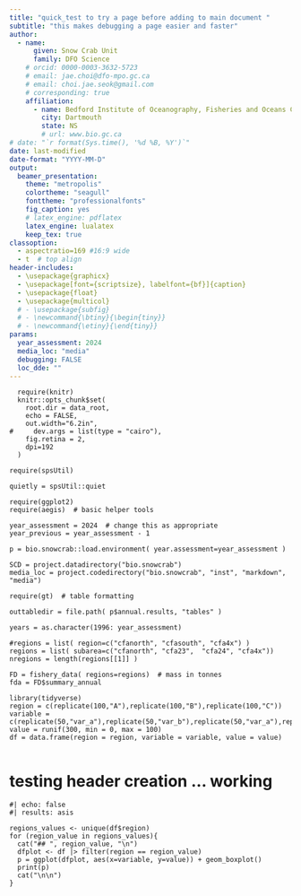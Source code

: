 ```yaml
---
title: "quick_test to try a page before adding to main document "
subtitle: "this makes debugging a page easier and faster"
author:
  - name: 
      given: Snow Crab Unit
      family: DFO Science
    # orcid: 0000-0003-3632-5723 
    # email: jae.choi@dfo-mpo.gc.ca
    # email: choi.jae.seok@gmail.com
    # corresponding: true
    affiliation: 
      - name: Bedford Institute of Oceanography, Fisheries and Oceans Canada
        city: Dartmouth
        state: NS
        # url: www.bio.gc.ca
# date: "`r format(Sys.time(), '%d %B, %Y')`"
date: last-modified
date-format: "YYYY-MM-D"
output:
  beamer_presentation:
    theme: "metropolis"
    colortheme: "seagull"
    fonttheme: "professionalfonts"
    fig_caption: yes
    # latex_engine: pdflatex
    latex_engine: lualatex 
    keep_tex: true
classoption: 
  - aspectratio=169 #16:9 wide
  - t  # top align
header-includes: 
  - \usepackage{graphicx}
  - \usepackage[font={scriptsize}, labelfont={bf}]{caption}
  - \usepackage{float}
  - \usepackage{multicol}
  # - \usepackage{subfig}
  # - \newcommand{\btiny}{\begin{tiny}}
  # - \newcommand{\etiny}{\end{tiny}}
params:
  year_assessment: 2024
  media_loc: "media"
  debugging: FALSE
  loc_dde: ""
--- 
```



<!-- Preamble

This is a Markdown document ... To create HTML or PDF, etc, run: 


# for presentations to PDF (via beamer):
# note: section separation with '#' can confuse rmarkdown
  
  make rmarkdown FN=quick_test YR=2024 SOURCE=~/projects/bio.snowcrab/inst/markdown WK=~/bio.data/bio.snowcrab/assessments  DOCTYPE=beamer_presentation DOCEXTENSION=pdf # {via Rmarkdown}
 
  make rmarkdown FN=quick_test YR=2024 SOURCE=~/projects/bio.snowcrab/inst/markdown WK=~/bio.data/bio.snowcrab/assessments  DOCTYPE=html_document DOCEXTENSION=html # {via Rmarkdown}

# for html documents including presentations:
  make quarto FN=quick_test YR=2024 SOURCE=~/projects/bio.snowcrab/inst/markdown WK=~/bio.data/bio.snowcrab/assessments  DOCEXTENSION=pdf  PARAMS="-P year_assessment:2024"  # {via Quarto}


  make pdf FN=quick_test  # {via pandoc}

Alter year and directories to reflect setup or copy Makefile and alter defaults to your needs.
   
Huge > huge > LARGE > Large > large > normalsize > small > footnotesize > scriptsize > tiny

-->



<!-- Set up R-environment -->

```{r setup, include=FALSE}
  require(knitr)
  knitr::opts_chunk$set(
    root.dir = data_root,
    echo = FALSE,
    out.width="6.2in",
#     dev.args = list(type = "cairo"),
    fig.retina = 2,
    dpi=192
  )

require(spsUtil)

quietly = spsUtil::quiet

require(ggplot2)
require(aegis)  # basic helper tools

year_assessment = 2024  # change this as appropriate
year_previous = year_assessment - 1

p = bio.snowcrab::load.environment( year.assessment=year_assessment )  

SCD = project.datadirectory("bio.snowcrab")
media_loc = project.codedirectory("bio.snowcrab", "inst", "markdown", "media")

require(gt)  # table formatting

outtabledir = file.path( p$annual.results, "tables" )

years = as.character(1996: year_assessment)

#regions = list( region=c("cfanorth", "cfasouth", "cfa4x") )
regions = list( subarea=c("cfanorth", "cfa23",  "cfa24", "cfa4x"))
nregions = length(regions[[1]] )

FD = fishery_data( regions=regions)  # mass in tonnes
fda = FD$summary_annual

library(tidyverse)
region = c(replicate(100,"A"),replicate(100,"B"),replicate(100,"C"))
variable = c(replicate(50,"var_a"),replicate(50,"var_b"),replicate(50,"var_a"),replicate(50,"var_b"),replicate(50,"var_a"),replicate(50,"var_b"))
value = runif(300, min = 0, max = 100)
df = data.frame(region = region, variable = variable, value = value)


```
  



# testing header creation ...  working


```{r}
#| echo: false
#| results: asis

regions_values <- unique(df$region)
for (region_value in regions_values){
  cat("## ", region_value, "\n")
  dfplot <- df |> filter(region == region_value)
  p = ggplot(dfplot, aes(x=variable, y=value)) + geom_boxplot() 
  print(p)
  cat("\n\n")
} 


```

 